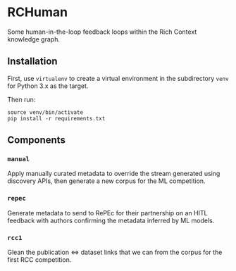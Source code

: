 # RCHuman

Some human-in-the-loop feedback loops within the Rich Context
knowledge graph.


## Installation

First, use `virtualenv` to create a virtual environment in the
subdirectory `venv` for Python 3.x as the target.

Then run:

```
source venv/bin/activate
pip install -r requirements.txt
```


## Components

### `manual`

Apply manually curated metadata to override the stream generated using
discovery APIs, then generate a new corpus for the ML competition.


### `repec`

Generate metadata to send to RePEc for their partnership on an HITL
feedback with authors confirming the metadata inferred by ML models.


### `rcc1`

Glean the publication <=> dataset links that we can from the corpus
for the first RCC competition.

